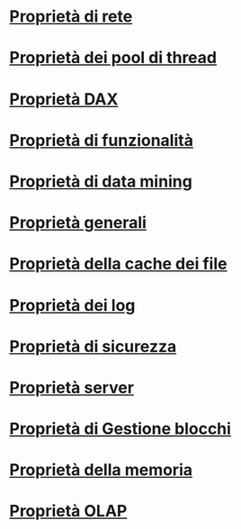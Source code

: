 # [Proprietà di rete](network-properties.md)
# [Proprietà dei pool di thread](thread-pool-properties.md)
# [Proprietà DAX](dax-properties.md)
# [Proprietà di funzionalità](feature-properties.md)
# [Proprietà di data mining](data-mining-properties.md)
# [Proprietà generali](general-properties.md)
# [Proprietà della cache dei file](filestore-properties.md)
# [Proprietà dei log](log-properties.md)
# [Proprietà di sicurezza](security-properties.md)
# [Proprietà server](server-properties-in-analysis-services.md)
# [Proprietà di Gestione blocchi](lock-manager-properties.md)
# [Proprietà della memoria](memory-properties.md)
# [Proprietà OLAP](olap-properties.md)
